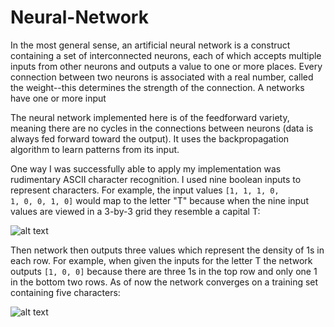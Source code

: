 # Neural-Network

In the most general sense, an artificial neural network is a construct containing a set of interconnected neurons, each of which accepts multiple inputs from other neurons and outputs a value to one or more places. Every connection between two neurons is associated with a real number, called the weight--this determines the strength of the connection. A networks have one or more input

The neural network implemented here is of the feedforward variety, meaning there are no cycles in the connections between neurons (data is always fed forward toward the output). It uses the backpropagation algorithm to learn patterns from its input.  

One way I was successfully able to apply my implementation was rudimentary ASCII character recognition. I used nine boolean inputs to represent characters. For example, the input values
<code>[1, 1, 1, 0, 1, 0, 0, 1, 0]</code> would map to the letter "T" because when the nine input values are viewed in a 3-by-3 grid they resemble a capital T:

![alt text](http://i.imgur.com/Rp98Grf.png?1 "Letter mapping scheme.")

Then network then outputs three values which represent the density of 1s in each row. For example, when given the inputs for the letter T the network outputs <code>[1, 0, 0]</code> because there are three 1s in the top row and only one 1 in the bottom two rows. As of now the network converges on a training set containing five characters:

![alt text](http://i.imgur.com/SZujtG6.png?1)


